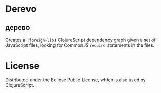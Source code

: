 # Derevo

## дерево

Creates a `:foreign-libs` ClojureScript dependency graph given a set of JavaScript files, looking for CommonJS `require` statements in the files.

# License

Distributed under the Eclipse Public License, which is also used by ClojureScript.